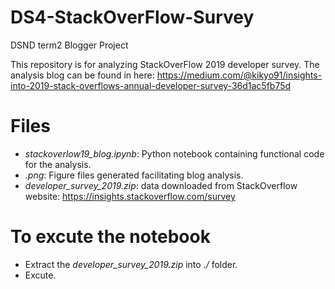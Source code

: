 # DS4-StackOverFlow-Survey
DSND term2 Blogger Project

This repository is for analyzing StackOverFlow 2019 developer survey. The analysis blog can be found in here:
https://medium.com/@kikyo91/insights-into-2019-stack-overflows-annual-developer-survey-36d1ac5fb75d

# Files
- *stackoverlow19_blog.ipynb*: Python notebook containing functional code for the analysis.
- *.png*: Figure files generated facilitating blog analysis.
- *developer_survey_2019.zip*: data downloaded from StackOverflow website: https://insights.stackoverflow.com/survey

# To excute the notebook
- Extract the *developer_survey_2019.zip* into *./* folder.
- Excute.
